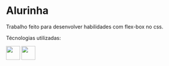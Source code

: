 # Alurinha

Trabalho feito para desenvolver habilidades com flex-box no css.

<div>
  <p>Técnologias utilizadas:</p>
  <img src="https://cdn.jsdelivr.net/gh/devicons/devicon/icons/html5/html5-original.svg" width="38" height="38"/>
  <img src="https://cdn.jsdelivr.net/gh/devicons/devicon/icons/css3/css3-original.svg" width="38" height="38"/>
</div>
